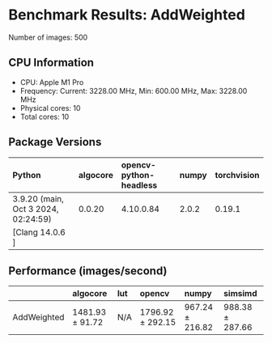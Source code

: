 # Benchmark Results: AddWeighted

Number of images: 500

## CPU Information

- CPU: Apple M1 Pro
- Frequency: Current: 3228.00 MHz, Min: 600.00 MHz, Max: 3228.00 MHz
- Physical cores: 10
- Total cores: 10

## Package Versions

| Python                                | algocore   | opencv-python-headless   | numpy   | torchvision   |
|:--------------------------------------|:-----------|:-------------------------|:--------|:--------------|
| 3.9.20 (main, Oct  3 2024, 02:24:59)  | 0.0.20     | 4.10.0.84                | 2.0.2   | 0.19.1        |
| [Clang 14.0.6 ]                       |            |                          |         |               |

## Performance (images/second)

|             | algocore        | lut   | opencv           | numpy           | simsimd         |
|:------------|:----------------|:------|:-----------------|:----------------|:----------------|
| AddWeighted | 1481.93 ± 91.72 | N/A   | 1796.92 ± 292.15 | 967.24 ± 216.82 | 988.38 ± 287.66 |

